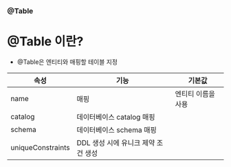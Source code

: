 ### @Table
# @Table 이란?
- @Table은 엔티티와 매핑할 테이블 지정

| **속성** | **기능** | **기본값** |
| --- | --- | --- |
| name | 매핑 | 엔티티 이름을 사용 |
| catalog | 데이터베이스 catalog 매핑 |  |
| schema | 데이터베이스 schema 매핑 |  |
| uniqueConstraints | DDL 생성 시에 유니크 제약 조건 생성 |  |
